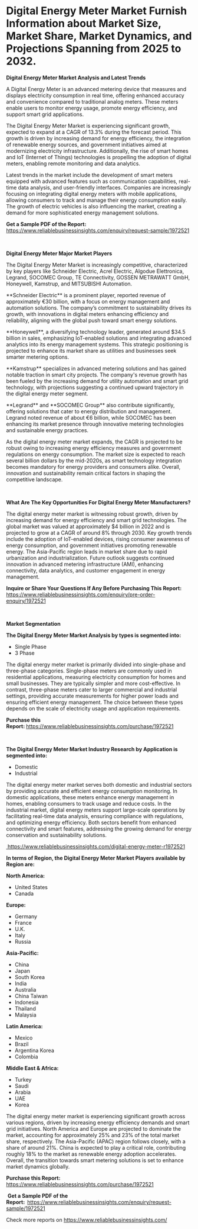 <p><h1>Digital Energy Meter Market Furnish Information about Market Size, Market Share, Market Dynamics, and Projections Spanning from 2025 to 2032.</h1></p><p><strong>Digital Energy Meter Market Analysis and Latest Trends</strong></p>
<p><p>A Digital Energy Meter is an advanced metering device that measures and displays electricity consumption in real time, offering enhanced accuracy and convenience compared to traditional analog meters. These meters enable users to monitor energy usage, promote energy efficiency, and support smart grid applications. </p><p>The Digital Energy Meter Market is experiencing significant growth, expected to expand at a CAGR of 13.3% during the forecast period. This growth is driven by increasing demand for energy efficiency, the integration of renewable energy sources, and government initiatives aimed at modernizing electricity infrastructure. Additionally, the rise of smart homes and IoT (Internet of Things) technologies is propelling the adoption of digital meters, enabling remote monitoring and data analytics.</p><p>Latest trends in the market include the development of smart meters equipped with advanced features such as communication capabilities, real-time data analysis, and user-friendly interfaces. Companies are increasingly focusing on integrating digital energy meters with mobile applications, allowing consumers to track and manage their energy consumption easily. The growth of electric vehicles is also influencing the market, creating a demand for more sophisticated energy management solutions.</p></p>
<p><strong>Get a Sample PDF of the Report:&nbsp;</strong> <a href="https://www.reliablebusinessinsights.com/enquiry/request-sample/1972521?utm_campaign=3134&utm_medium=2&utm_source=Github&utm_content=ia&utm_term=10042025&utm_id=digital-energy-meter">https://www.reliablebusinessinsights.com/enquiry/request-sample/1972521</a></p>
<p>&nbsp;</p>
<p><strong>Digital Energy Meter Major Market Players</strong></p>
<p><p>The Digital Energy Meter Market is increasingly competitive, characterized by key players like Schneider Electric, Acrel Electric, Algodue Elettronica, Legrand, SOCOMEC Group, TE Connectivity, GOSSEN METRAWATT GmbH, Honeywell, Kamstrup, and MITSUBISHI Automation.</p><p>**Schneider Electric** is a prominent player, reported revenue of approximately €30 billion, with a focus on energy management and automation solutions. The company’s commitment to sustainability drives its growth, with innovations in digital meters enhancing efficiency and reliability, aligning with the global push toward smart energy solutions.</p><p>**Honeywell**, a diversifying technology leader, generated around $34.5 billion in sales, emphasizing IoT-enabled solutions and integrating advanced analytics into its energy management systems. This strategic positioning is projected to enhance its market share as utilities and businesses seek smarter metering options.</p><p>**Kamstrup** specializes in advanced metering solutions and has gained notable traction in smart city projects. The company's revenue growth has been fueled by the increasing demand for utility automation and smart grid technology, with projections suggesting a continued upward trajectory in the digital energy meter segment.</p><p>**Legrand** and **SOCOMEC Group** also contribute significantly, offering solutions that cater to energy distribution and management. Legrand noted revenue of about €6 billion, while SOCOMEC has been enhancing its market presence through innovative metering technologies and sustainable energy practices.</p><p>As the digital energy meter market expands, the CAGR is projected to be robust owing to increasing energy efficiency measures and government regulations on energy consumption. The market size is expected to reach several billion dollars by the mid-2020s, as smart technology integration becomes mandatory for energy providers and consumers alike. Overall, innovation and sustainability remain critical factors in shaping the competitive landscape.</p></p>
<p>&nbsp;</p>
<p><strong>What Are The Key Opportunities For Digital Energy Meter Manufacturers?</strong></p>
<p><p>The digital energy meter market is witnessing robust growth, driven by increasing demand for energy efficiency and smart grid technologies. The global market was valued at approximately $4 billion in 2022 and is projected to grow at a CAGR of around 8% through 2030. Key growth trends include the adoption of IoT-enabled devices, rising consumer awareness of energy consumption, and government initiatives promoting renewable energy. The Asia-Pacific region leads in market share due to rapid urbanization and industrialization. Future outlook suggests continued innovation in advanced metering infrastructure (AMI), enhancing connectivity, data analytics, and customer engagement in energy management.</p></p>
<p><strong>Inquire or Share Your Questions If Any Before Purchasing This Report:</strong> <a href="https://www.reliablebusinessinsights.com/enquiry/pre-order-enquiry/1972521?utm_campaign=3134&utm_medium=2&utm_source=Github&utm_content=ia&utm_term=10042025&utm_id=digital-energy-meter">https://www.reliablebusinessinsights.com/enquiry/pre-order-enquiry/1972521</a></p>
<p>&nbsp;</p>
<p><strong>Market Segmentation</strong></p>
<p><strong>The Digital Energy Meter Market Analysis by types is segmented into:</strong></p>
<p><ul><li>Single Phase</li><li>3 Phase</li></ul></p>
<p><p>The digital energy meter market is primarily divided into single-phase and three-phase categories. Single-phase meters are commonly used in residential applications, measuring electricity consumption for homes and small businesses. They are typically simpler and more cost-effective. In contrast, three-phase meters cater to larger commercial and industrial settings, providing accurate measurements for higher power loads and ensuring efficient energy management. The choice between these types depends on the scale of electricity usage and application requirements.</p></p>
<p><strong>Purchase this Report:&nbsp;</strong><a href="https://www.reliablebusinessinsights.com/purchase/1972521?utm_campaign=3134&utm_medium=2&utm_source=Github&utm_content=ia&utm_term=10042025&utm_id=digital-energy-meter">https://www.reliablebusinessinsights.com/purchase/1972521</a></p>
<p>&nbsp;</p>
<p><strong>The Digital Energy Meter Market Industry Research by Application is segmented into:</strong></p>
<p><ul><li>Domestic</li><li>Industrial</li></ul></p>
<p><p>The digital energy meter market serves both domestic and industrial sectors by providing accurate and efficient energy consumption monitoring. In domestic applications, these meters enhance energy management in homes, enabling consumers to track usage and reduce costs. In the industrial market, digital energy meters support large-scale operations by facilitating real-time data analysis, ensuring compliance with regulations, and optimizing energy efficiency. Both sectors benefit from enhanced connectivity and smart features, addressing the growing demand for energy conservation and sustainability solutions.</p></p>
<p><a href="https://www.reliablebusinessinsights.com/digital-energy-meter-r1972521?utm_campaign=3134&utm_medium=2&utm_source=Github&utm_content=ia&utm_term=10042025&utm_id=digital-energy-meter">&nbsp;https://www.reliablebusinessinsights.com/digital-energy-meter-r1972521</a></p>
<p><strong>In terms of Region, the Digital Energy Meter Market Players available by Region are:</strong></p>
<p>
    <p> <strong> North America: </strong>
        <ul>
            <li>United States</li>
            <li>Canada</li>
        </ul>
        </p> 
    <p> <strong> Europe: </strong>
        <ul>
            <li>Germany</li>
            <li>France</li>
            <li>U.K.</li>
            <li>Italy</li>
            <li>Russia</li>
        </ul>
        </p> 
    <p> <strong> Asia-Pacific: </strong>
        <ul>
            <li>China</li>
            <li>Japan</li>
            <li>South Korea</li>
            <li>India</li>
            <li>Australia</li>
            <li>China Taiwan</li>
            <li>Indonesia</li>
            <li>Thailand</li>
            <li>Malaysia</li>
        </ul>
        </p> 
    <p> <strong> Latin America: </strong>
        <ul>
            <li>Mexico</li>
            <li>Brazil</li>
            <li>Argentina Korea</li>
            <li>Colombia</li>
        </ul>
        </p> 
    <p> <strong> Middle East & Africa: </strong>
        <ul>
            <li>Turkey</li>
            <li>Saudi</li>
            <li>Arabia</li>
            <li>UAE</li>
            <li>Korea</li>
        </ul>
    </p>
    </p>
<p><p>The digital energy meter market is experiencing significant growth across various regions, driven by increasing energy efficiency demands and smart grid initiatives. North America and Europe are projected to dominate the market, accounting for approximately 25% and 23% of the total market share, respectively. The Asia-Pacific (APAC) region follows closely, with a share of around 21%. China is expected to play a critical role, contributing roughly 18% to the market as renewable energy adoption accelerates. Overall, the transition towards smart metering solutions is set to enhance market dynamics globally.</p></p>
<p><strong>Purchase this Report: </strong><a href="https://www.reliablebusinessinsights.com/purchase/1972521?utm_campaign=3134&utm_medium=2&utm_source=Github&utm_content=ia&utm_term=10042025&utm_id=digital-energy-meter">https://www.reliablebusinessinsights.com/purchase/1972521</a></p>
<p>&nbsp;<strong>Get a Sample PDF of the Report:&nbsp;&nbsp;</strong><a href="https://www.reliablebusinessinsights.com/enquiry/request-sample/1972521?utm_campaign=3134&utm_medium=2&utm_source=Github&utm_content=ia&utm_term=10042025&utm_id=digital-energy-meter">https://www.reliablebusinessinsights.com/enquiry/request-sample/1972521</a></p>
<p><strong></strong></p>
<p>Check more reports on <a href="https://www.reliablebusinessinsights.com/?utm_campaign=3134&utm_medium=2&utm_source=Github&utm_content=ia&utm_term=10042025&utm_id=digital-energy-meter">https://www.reliablebusinessinsights.com/</a></p>